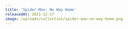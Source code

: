 ```yaml
---
title: 'Spider-Man: No Way Home'
releasedAt: 2021-12-17
image: /uploads/collection/spider-man-no-way-home.png
---
```


